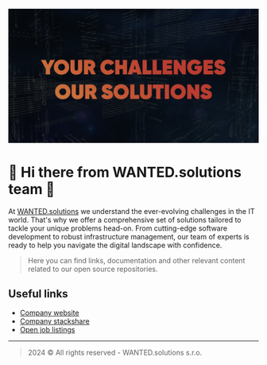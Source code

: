 ![alt text](../assets/banner.png)

# 👋 Hi there from WANTED.solutions team 👋

At [WANTED.solutions](https://wanted.solutions) we understand the ever-evolving challenges in the IT world. That's why we offer a comprehensive set of solutions tailored to tackle your unique problems head-on. From cutting-edge software development to robust infrastructure management, our team of experts is ready to help you navigate the digital landscape with confidence.

> Here you can find links, documentation and other relevant content related to our open source repositories.

## Useful links

- [Company website](https://wanted.solutions)
- [Company stackshare](https://stackshare.io/companies/wanted-solutions)
- [Open job listings](https://www.linkedin.com/company/wanted-solutions/jobs/)

---

> 2024 &copy; All rights reserved - WANTED.solutions s.r.o.